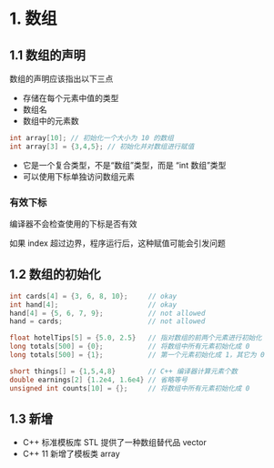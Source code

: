 # 1. 数组

## 1.1 数组的声明

 数组的声明应该指出以下三点

* 存储在每个元素中值的类型
* 数组名
* 数组中的元素数

```cpp
int array[10]; // 初始化一个大小为 10 的数组
int array[3] = {3,4,5}; // 初始化并对数组进行赋值
```

* 它是一个复合类型，不是“数组”类型，而是 “int 数组”类型
* 可以使用下标单独访问数组元素

### 有效下标

编译器不会检查使用的下标是否有效

如果 index 超过边界，程序运行后，这种赋值可能会引发问题

## 1.2 数组的初始化

```cpp
int cards[4] = {3, 6, 8, 10};     // okay
int hand[4];                      // okay
hand[4] = {5, 6, 7, 9};           // not allowed
hand = cards;                     // not allowed

float hotelTips[5] = {5.0, 2.5}   // 指对数组的前两个元素进行初始化
long totals[500] = {0};           // 将数组中所有元素初始化成 0
long totals[500] = {1};           // 第一个元素初始化成 1，其它为 0

short things[] = {1,5,4,8}        // C++ 编译器计算元素个数
double earnings[2] {1.2e4, 1.6e4} // 省略等号
unsigned int counts[10] = {};     // 将数组中所有元素初始化成 0
```

## 1.3 新增

* C++ 标准模板库 STL 提供了一种数组替代品 vector
* C++ 11 新增了模板类 array

